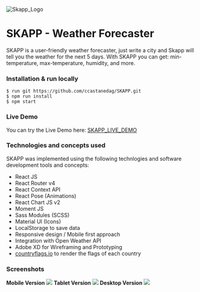 ![Skapp_Logo](https://i.imgur.com/lgf1GR9.png)
# SKAPP - Weather Forecaster
SKAPP is a user-friendly weather forecaster, just write a city and Skapp will tell you the weather for the next 5 days. With SKAPP you can get: min-temperature, max-temperature, humidity, and more.

### Installation & run locally
```
$ run git https://github.com/ccastanedag/SKAPP.git
$ npm run install
$ npm start
```
### Live Demo
You can try the Live Demo here: [SKAPP_LIVE_DEMO](https://skapp-f17c5.firebaseapp.com/)

### Technologies and concepts used
SKAPP was implemented using the following technlogies and software development tools and concepts:
- React JS
- React Router v4
- React Context API
- React Pose (Animations)
- React Chart JS v2
- Moment JS
- Sass Modules (SCSS)
- Material UI (Icons)
- LocalStorage to save data
- Responsive design / Mobile first approach
- Integration with Open Weather API
- Adobe XD for Wireframing and Prototyping
- [countryflags.io](https://www.countryflags.io/) to render the flags of each country

### Screenshots
**Mobile Version**
![](https://i.imgur.com/A1XlD4b.png)
**Tablet Version**
![](https://i.imgur.com/NvAaLHI.png)
**Desktop Version**
![](https://i.imgur.com/Qbrzy4l.png)